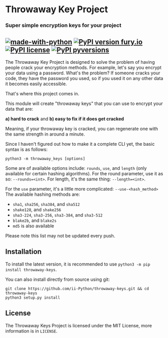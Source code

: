 # Throwaway Key Project
### Super simple encryption keys for your project
[![made-with-python](https://img.shields.io/badge/Made%20with-Python-1f425f.svg)](https://www.python.org) [![PyPI version fury.io](https://badge.fury.io/py/throwaway-keys.svg)](https://pypi.python.org/pypi/throwaway-keys/) [![PyPI license](https://img.shields.io/pypi/l/throwaway-keys.svg)](https://pypi.python.org/pypi/throwaway-keys/) [![PyPI pyversions](https://img.shields.io/pypi/pyversions/throwaway-keys.svg)](https://pypi.python.org/pypi/throwaway-keys/)
---

The Throwaway Key Project is designed to solve the problem of having people crack your encryption methods.
For example, let's say you encrypt your data using a password. What's the problem? If someone cracks your code, they have the password you used, so if you used it on any other data it becomes easily accessible.

That's where this project comes in.

This module will create "throwaway keys" that you can use to encrypt your data that are:

**a) hard to crack** and **b) easy to fix if it does get cracked**

Meaning, if your throwaway key is cracked, you can regenerate one with the same strength in around a minute.

Since I haven't figured out how to make it a complete CLI yet, the basic syntax is as follows:
```
python3 -m throwaway_keys [options]
```

Some are of available options include: `rounds`, `use`, and `length` (only available for certain hashing algorithms).
For the round parameter, use it as so: `--rounds=<int>`.
For length, it's  the same thing: `--length=<int>`.

For the `use` parameter, it's a little more complicated:
`--use-<hash_method>`
The available hashing methods are:
  - `sha1`, `sha256`, `sha384`, and `sha512`
  - `shake128`, and `shake256`
  - `sha3-224`, `sha3-256`, `sha3-384`, and `sha3-512`
  - `blake2b`, and `blake2s`
  - `md5` is also available

Please note this list may not be updated every push.


## Installation
To install the latest version, it is recommended to use `python3 -m pip install throwaway-keys`.

You can also install directly from source using git:
```
git clone https://github.com/ii-Python/throwaway-keys.git && cd throwaway-keys
python3 setup.py install
```

## License
The Throwaway Keys Project is licensed under the MIT License, more information is in `LICENSE`.
